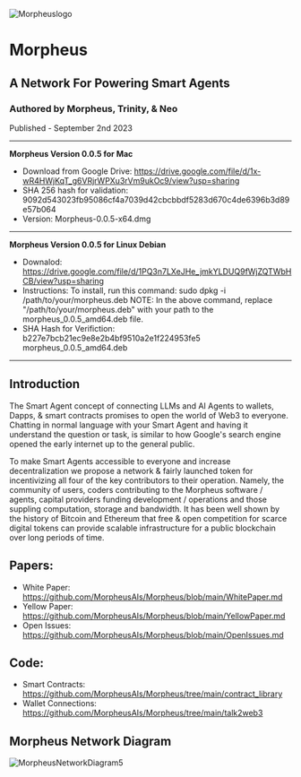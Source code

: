 ![Morpheuslogo](https://github.com/MorpheusAIs/Morpheus/assets/1563345/5b9b1612-bd05-462a-9fd8-977874c5ca8f)

# Morpheus
## A Network For Powering Smart Agents
### Authored by Morpheus, Trinity, & Neo
Published - September 2nd 2023

---------
**Morpheus Version 0.0.5 for Mac**
- Download from Google Drive: https://drive.google.com/file/d/1x-wR4HWjKqT_g6VRjrWPXu3rVm9ukOc9/view?usp=sharing
- SHA 256 hash for validation: 9092d543023fb95086cf4a7039d42cbcbbdf5283d670c4de6396b3d89e57b064
- Version: Morpheus-0.0.5-x64.dmg

---------
**Morpheus Version 0.0.5 for Linux Debian**
- Downalod: https://drive.google.com/file/d/1PQ3n7LXeJHe_jmkYLDUQ9fWjZQTWbHCB/view?usp=sharing
- Instructions: To install, run this command:
sudo dpkg -i /path/to/your/morpheus.deb
NOTE: In the above command, replace "/path/to/your/morpheus.deb" with your path to the morpheus_0.0.5_amd64.deb file.
- SHA Hash for Verifiction:
b227e7bcb21ec9e8e2b4bf9510a2e1f224953fe5  morpheus_0.0.5_amd64.deb

---------
## Introduction 
The Smart Agent concept of connecting LLMs and AI Agents to wallets, Dapps, & smart contracts promises to open the world of Web3 to everyone. Chatting in normal language with your Smart Agent and having it understand the question or task, is similar to how Google's search engine opened the early internet up to the general public.

To make Smart Agents accessible to everyone and increase decentralization we propose a network & fairly launched token for incentivizing all four of the key contributors to their operation. Namely, the community of users, coders contributing to the Morpheus software / agents, capital providers funding development / operations and those suppling computation, storage and bandwidth. It has been well shown by the history of Bitcoin and Ethereum that free & open competition for scarce digital tokens can provide scalable infrastructure for a public blockchain over long periods of time.

## Papers:
- White Paper: https://github.com/MorpheusAIs/Morpheus/blob/main/WhitePaper.md
- Yellow Paper: https://github.com/MorpheusAIs/Morpheus/blob/main/YellowPaper.md
- Open Issues: https://github.com/MorpheusAIs/Morpheus/blob/main/OpenIssues.md

## Code:
- Smart Contracts: https://github.com/MorpheusAIs/Morpheus/tree/main/contract_library
- Wallet Connections: https://github.com/MorpheusAIs/Morpheus/tree/main/talk2web3

## Morpheus Network Diagram
![MorpheusNetworkDiagram5](https://github.com/MorpheusAIs/Morpheus/assets/1563345/19fc43d3-6ceb-4072-9401-ec92de6e1ca6)


